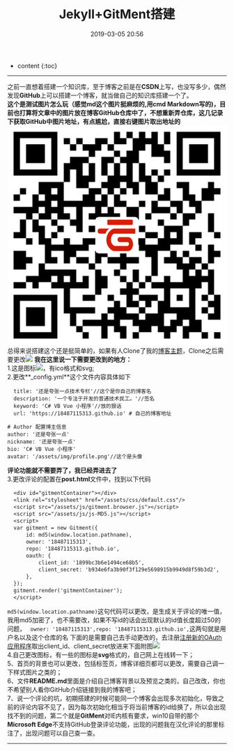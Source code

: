 ﻿---
layout: post
title:  "Jekyll+GitMent搭建"
date:   2019-03-05 20:56
categories: jekyll
tags: jekyll GitHub
---
* content
{:toc}
------

之前一直想着搭建一个知识库，至于博客之前是在**CSDN**上写，也没写多少，偶然发现**GitHub**上可以搭建一个博客，就当做自己的知识库搭建一个了。  
**这个是测试图片怎么玩（感觉md这个图片挺麻烦的,用cmd Markdown写的)，目前也打算将文章中的图片放在博客GitHub仓库中了，不想重新弄仓库，这几记录下获取GitHub中图片地址，有点尴尬，直接右键图片取出地址的**
![此处输入图片的描述][1]
总得来说搭建这个还是挺简单的，如果有人Clone了我的[博客主题](https://github.com/18487115313/18487115313.github.io.git)，Clone之后需要更改![][4]
**我在这里说一下需要更改到的地方：**  
1.这是图标![][2]，有ico格式和svg;  
2.更改**_config.yml**这个文件内容具体如下  
```  
  title: '还是夸张一点技术专栏'//这个是你自己的博客名  
  description: '一个专注于开发的普通技术民工。'//签名  
  keyword: 'C# VB Vue 小程序'//放的狠话  
  url: 'https://18487115313.github.io' # 自己的博客地址  
```  
```  
# Author 配置博主信息  
author: '还是夸张一点'  
nickname: '还是夸张一点'  
bio: 'C# VB Vue 小程序'  
avatar: '/assets/img/profile.png'//这个是头像  
```  
**评论功能就不需要弄了，我已经弄进去了**  
3.更改评论的配置在**post.html**文件中，找到以下代码  
```  
  <div id="gitmentContainer"></div>  
  <link rel="stylesheet" href="/assets/css/default.css"/>  
  <script src="/assets/js/gitment.browser.js"></script>  
  <script src="/assets/js/js-MD5.js"></script>  
  <script>  
  var gitment = new Gitment({  
      id: md5(window.location.pathname),  
      owner: '18487115313',  
      repo: '18487115313.github.io',  
      oauth: {  
          client_id: '1899bc3b6e1494ce68b5',  
          client_secret: 'b934e6fa3b90f3f129e5698915b9949d8f59b3d2',  
      },  
  });  
  gitment.render('gitmentContainer');  
  </script>  
```  
`md5(window.location.pathname)`这句代码可以更改，是生成关于评论的唯一值，我用md5加密了，也不需要改，如果不写id的话会出现默认的id值长度超过50的问题，
` owner: '18487115313',repo: '18487115313.github.io',`这两句就是用户名以及这个仓库的名
下面的是需要自己去手动更改的，去注册[注册新的OAuth应用程序](https://github.com/settings/applications/new)取出client_id、client_secret放进来下面附图![][3]  
4.自己更改图标，有一些的图标是**svg**格式的，自己网上在线转一下；  
5、首页的背景也可以更改，包括标签页，博客详细页都可以更改，需要自己调一下样式图片之类的；  
6、文件**README.md**里面是介绍自己博客背景以及预览之类的，自己改改，你也不希望别人看你GitHub介绍链接到我的博客吧；  
7、说一个评论的坑，初期搭建的时候可能同一个博客会出现多次初始化，导致之前的评论内容不见了，因为每次初始化相当于将当前博客的id给换了，所以会出现找不到的问题，第二个就是**GitMent**对IE内核有要求，win10自带的那个**Microsoft   Edge**不支持GitHub登录评论功能，出现的问题我在汉化评论的那里标注了，出现问题可以自己查一查。  
***

[1]:https://raw.githubusercontent.com/18487115313/18487115313.github.io/master/screenshot/1494404591.png
[2]:https://raw.githubusercontent.com/18487115313/18487115313.github.io/master/favicon.ico
[3]:https://raw.githubusercontent.com/18487115313/18487115313.github.io/master/screenshot/20190305202608.png
[4]:https://raw.githubusercontent.com/18487115313/18487115313.github.io/master/screenshot/20190305172642.png
